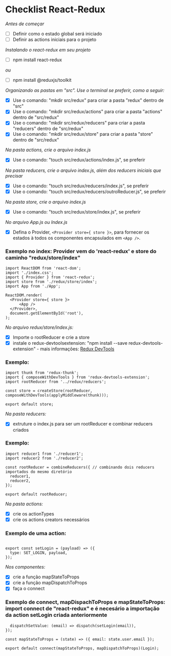 # Checklist React-Redux

*Antes de começar*
-[ ] Definir como o estado global será iniciado
-[ ] Definir as actions iniciais para o projeto

*Instalando o react-redux em seu projeto*
-[ ] npm install react-redux

*ou*
-[ ] npm install @reduxjs/toolkit

*Organizando as pastas em "src". Use o terminal se preferir, como a seguir:*
-[x] Use o comando: "mkdir src/redux" para criar a pasta "redux" dentro de "src"
-[x] Use o comando: "mkdir src/redux/actions" para criar a pasta "actions" dentro de "src/redux"
-[x] Use o comando: "mkdir src/redux/reducers" para criar a pasta "reducers" dentro de "src/redux"
-[x] Use o comando: "mkdir src/redux/store" para criar a pasta "store" dentro de "src/redux"

*Na pasta actions, crie o arquivo index.js*
-[x] Use o comando:  "touch src/redux/actions/index.js", se preferir

*Na pasta reducers, crie o arquivo index.js, além dos reducers iniciais que precisar*
-[x] Use o comando:  "touch src/redux/reducers/index.js", se preferir
-[x] Use o comando:  "touch src/redux/reducers/outroReducer.js", se preferir

*Na pasta store, crie o arquivo index.js*
-[x] Use o comando:  "touch src/redux/store/index.js", se preferir

*No arquivo App.js ou Index.js*
-[x] Defina o Provider, `<Provider store={ store }>`, para fornecer os estados à todos os componentes encapsulados em `<App />`.

### Exemplo no index: Provider vem do 'react-redux' e store do caminho "redux/store/index"
```import React from 'react';
import ReactDOM from 'react-dom';
import './index.css';
import { Provider } from 'react-redux';
import store from './redux/store/index';
import App from './App';

ReactDOM.render(
  <Provider store={ store }>
      <App />
  </Provider>,
  document.getElementById('root'),
);
```

*No arquivo redux/store/index.js:*
-[x] Importe o rootReducer e crie a store
-[x] instale o redux-devtoolsextension: "npm install --save redux-devtools-extension" - mais informações: [Redux DevTools](https://github.com/reduxjs/redux-devtools)

### Exemplo:
```import { createStore, applyMiddleware } from 'redux';
import thunk from 'redux-thunk';
import { composeWithDevTools } from 'redux-devtools-extension';
import rootReducer from '../redux/reducers';

const store = createStore(rootReducer, composeWithDevTools(applyMiddleware(thunk)));

export default store;
```

*Na pasta reducers:*
-[x] extruture o index.js para ser um rootReducer e combinar reducers criados
### Exemplo:
```import { combineReducers } from 'redux'; // importe o combineReducers para unificar quantos reducers precisar
import reducer1 from './reducer1';
import reducer2 from './reducer2';

const rootReducer = combineReducers({ // combinando dois reducers importados do mesmo diretório
  reducer1,
  reducer2,
});

export default rootReducer;
```

*Na pasta actions:*
-[x] crie os actionTypes
-[x] crie os actions creators necessários

### Exemplo de uma action:
```export const SET_LOGIN = 'SET_LOGIN';

export const setLogin = (payload) => ({
  type: SET_LOGIN, payload,
});
```

*Nos componentes:*
-[x] crie a função mapStateToProps
-[x] crie a função mapDispatchToProps
-[x] faça o connect

### Exemplo de connect, mapDispachToProps e mapStateToProps: import connect de "react-redux" e é necesário a importação da action setLogin criada anteriormente
```const mapDispatchToProps = (dispatch) => ({
  dispatchSetValue: (email) => dispatch(setLogin(email)),
});

const mapStateToProps = (state) => ({ email: state.user.email });

export default connect(mapStateToProps, mapDispatchToProps)(Login);
```